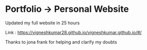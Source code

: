 # Portfolio -> Personal Website


Updated my full website in 25 hours



Link : 
https://vigneshkumar28.github.io/vigneshkumar.github.io/#/



Thanks to jona frank for helping and clarify my doubts

